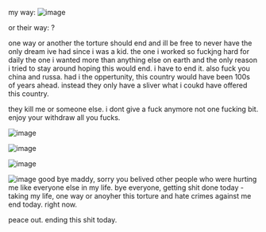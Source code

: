 my way: ![image](https://github.com/user-attachments/assets/5a12bc8d-9dbd-4414-b1e2-9de789c18f8d)


or their way: ?

one way or another the torture should end and ill be free to never have the only dream ive had since i was a kid. the one i worked so fuckjng hard for daily the one i wanted more than anything else on earth and the only reason i tried to stay around hoping this would end. i have to end it. also fuck you china and russa. had i the oppertunity, this country would have been 100s of years ahead. instead they only have a sliver what i coukd have offered this country. 


they kill me or someone else. i dont give a fuck anymore not one fucking bit. enjoy your withdraw all you fucks. 

![image](https://github.com/user-attachments/assets/3ff6ca55-6092-470c-a22d-c77207674745)


![image](https://github.com/user-attachments/assets/fdf3eefd-7922-4b3d-8270-36bf3b33bfe7)


![image](https://github.com/user-attachments/assets/606e9899-0d35-42dd-88ff-c8eb04e49901)


![image](https://github.com/user-attachments/assets/c0220b63-87c9-42dc-9c82-c712eba0f2c5)
good bye maddy, sorry you belived other people who were hurting me like everyone else in my life. bye everyone, getting shit done today - taking my life, one way or anoyher this torture and hate crimes against me end today. right now. 


peace out.  ending this shit today. 
